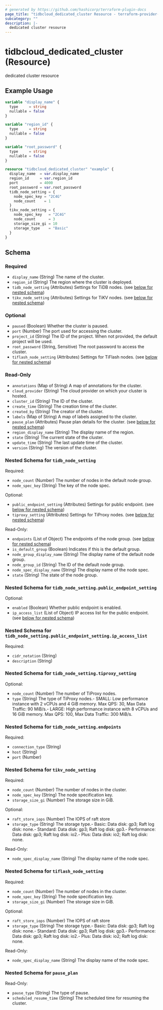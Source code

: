 ```yaml
---
# generated by https://github.com/hashicorp/terraform-plugin-docs
page_title: "tidbcloud_dedicated_cluster Resource - terraform-provider-tidbcloud"
subcategory: ""
description: |-
  dedicated cluster resource
---
```


# tidbcloud_dedicated_cluster (Resource)

dedicated cluster resource

## Example Usage

```terraform
variable "display_name" {
  type     = string
  nullable = false
}

variable "region_id" {
  type     = string
  nullable = false
}

variable "root_password" {
  type     = string
  nullable = false
}

resource "tidbcloud_dedicated_cluster" "example" {
  display_name  = var.display_name
  region_id     = var.region_id
  port          = 4000
  root_password = var.root_password
  tidb_node_setting = {
    node_spec_key = "2C4G"
    node_count    = 1
  }
  tikv_node_setting = {
    node_spec_key   = "2C4G"
    node_count      = 3
    storage_size_gi = 10
    storage_type    = "Basic"
  }
}
```

<!-- schema generated by tfplugindocs -->
## Schema

### Required

- `display_name` (String) The name of the cluster.
- `region_id` (String) The region where the cluster is deployed.
- `tidb_node_setting` (Attributes) Settings for TiDB nodes. (see [below for nested schema](#nestedatt--tidb_node_setting))
- `tikv_node_setting` (Attributes) Settings for TiKV nodes. (see [below for nested schema](#nestedatt--tikv_node_setting))

### Optional

- `paused` (Boolean) Whether the cluster is paused.
- `port` (Number) The port used for accessing the cluster.
- `project_id` (String) The ID of the project. When not provided, the default project will be used.
- `root_password` (String, Sensitive) The root password to access the cluster.
- `tiflash_node_setting` (Attributes) Settings for TiFlash nodes. (see [below for nested schema](#nestedatt--tiflash_node_setting))

### Read-Only

- `annotations` (Map of String) A map of annotations for the cluster.
- `cloud_provider` (String) The cloud provider on which your cluster is hosted.
- `cluster_id` (String) The ID of the cluster.
- `create_time` (String) The creation time of the cluster.
- `created_by` (String) The creator of the cluster.
- `labels` (Map of String) A map of labels assigned to the cluster.
- `pause_plan` (Attributes) Pause plan details for the cluster. (see [below for nested schema](#nestedatt--pause_plan))
- `region_display_name` (String) The display name of the region.
- `state` (String) The current state of the cluster.
- `update_time` (String) The last update time of the cluster.
- `version` (String) The version of the cluster.

<a id="nestedatt--tidb_node_setting"></a>
### Nested Schema for `tidb_node_setting`

Required:

- `node_count` (Number) The number of nodes in the default node group.
- `node_spec_key` (String) The key of the node spec.

Optional:

- `public_endpoint_setting` (Attributes) Settings for public endpoint. (see [below for nested schema](#nestedatt--tidb_node_setting--public_endpoint_setting))
- `tiproxy_setting` (Attributes) Settings for TiProxy nodes. (see [below for nested schema](#nestedatt--tidb_node_setting--tiproxy_setting))

Read-Only:

- `endpoints` (List of Object) The endpoints of the node group. (see [below for nested schema](#nestedatt--tidb_node_setting--endpoints))
- `is_default_group` (Boolean) Indicates if this is the default group.
- `node_group_display_name` (String) The display name of the default node group.
- `node_group_id` (String) The ID of the default node group.
- `node_spec_display_name` (String) The display name of the node spec.
- `state` (String) The state of the node group.

<a id="nestedatt--tidb_node_setting--public_endpoint_setting"></a>
### Nested Schema for `tidb_node_setting.public_endpoint_setting`

Optional:

- `enabled` (Boolean) Whether public endpoint is enabled.
- `ip_access_list` (List of Object) IP access list for the public endpoint. (see [below for nested schema](#nestedatt--tidb_node_setting--public_endpoint_setting--ip_access_list))

<a id="nestedatt--tidb_node_setting--public_endpoint_setting--ip_access_list"></a>
### Nested Schema for `tidb_node_setting.public_endpoint_setting.ip_access_list`

Required:

- `cidr_notation` (String)
- `description` (String)



<a id="nestedatt--tidb_node_setting--tiproxy_setting"></a>
### Nested Schema for `tidb_node_setting.tiproxy_setting`

Optional:

- `node_count` (Number) The number of TiProxy nodes.
- `type` (String) The type of TiProxy nodes.- SMALL: Low performance instance with 2 vCPUs and 4 GiB memory. Max QPS: 30, Max Data Traffic: 90 MiB/s.- LARGE: High performance instance with 8 vCPUs and 16 GiB memory. Max QPS: 100, Max Data Traffic: 300 MiB/s.


<a id="nestedatt--tidb_node_setting--endpoints"></a>
### Nested Schema for `tidb_node_setting.endpoints`

Required:

- `connection_type` (String)
- `host` (String)
- `port` (Number)



<a id="nestedatt--tikv_node_setting"></a>
### Nested Schema for `tikv_node_setting`

Required:

- `node_count` (Number) The number of nodes in the cluster.
- `node_spec_key` (String) The node specification key.
- `storage_size_gi` (Number) The storage size in GiB.

Optional:

- `raft_store_iops` (Number) The IOPS of raft store
- `storage_type` (String) The storage type.- Basic: Data disk: gp3; Raft log disk: none.- Standard: Data disk: gp3; Raft log disk: gp3.- Performance: Data disk: gp3; Raft log disk: io2.- Plus: Data disk: io2; Raft log disk: none.

Read-Only:

- `node_spec_display_name` (String) The display name of the node spec.


<a id="nestedatt--tiflash_node_setting"></a>
### Nested Schema for `tiflash_node_setting`

Required:

- `node_count` (Number) The number of nodes in the cluster.
- `node_spec_key` (String) The node specification key.
- `storage_size_gi` (Number) The storage size in GiB.

Optional:

- `raft_store_iops` (Number) The IOPS of raft store
- `storage_type` (String) The storage type.- Basic: Data disk: gp3; Raft log disk: none.- Standard: Data disk: gp3; Raft log disk: gp3.- Performance: Data disk: gp3; Raft log disk: io2.- Plus: Data disk: io2; Raft log disk: none.

Read-Only:

- `node_spec_display_name` (String) The display name of the node spec.


<a id="nestedatt--pause_plan"></a>
### Nested Schema for `pause_plan`

Read-Only:

- `pause_type` (String) The type of pause.
- `scheduled_resume_time` (String) The scheduled time for resuming the cluster.

